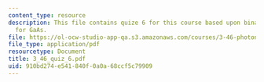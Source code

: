 ```yaml
---
content_type: resource
description: This file contains quize 6 for this course based upon binary phase diagram
  for GaAs.
file: https://ol-ocw-studio-app-qa.s3.amazonaws.com/courses/3-46-photonic-materials-and-devices-spring-2006/910bd274e541840f0a0a68ccf5c79909_3_46_quiz_6.pdf
file_type: application/pdf
resourcetype: Document
title: 3_46_quiz_6.pdf
uid: 910bd274-e541-840f-0a0a-68ccf5c79909
---
```

